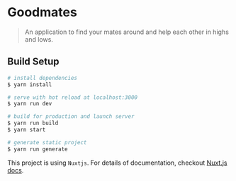 # Goodmates

> An application to find your mates around and help each other in highs and lows.

## Build Setup

``` bash
# install dependencies
$ yarn install

# serve with hot reload at localhost:3000
$ yarn run dev

# build for production and launch server
$ yarn run build
$ yarn start

# generate static project
$ yarn run generate
```

This project is using `Nuxtjs`. For details of documentation, checkout [Nuxt.js docs](https://nuxtjs.org).

